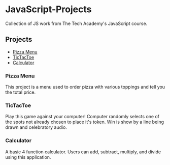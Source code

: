 # JavaScript-Projects
Collection of JS work from The Tech Academy's JavaScript course.

## Projects

* [Pizza Menu](https://github.com/meteornium/JavaScript-Projects/tree/main/Pizza_Menu)
* [TicTacToe](https://github.com/meteornium/JavaScript-Projects/tree/main/TicTacToe)
* [Calculator](https://github.com/meteornium/JavaScript-Projects/tree/main/Calculator)

### Pizza Menu
This project is a menu used to order pizza with various toppings and tell you the total price.

### TicTacToe
Play this game against your computer! Computer randomly selects one of the spots not already chosen to place it's token. Win is show by a line being drawn and celebratory audio.

### Calculator
A basic 4 function calculator. Users can add, subtract, multiply, and divide using this application.
